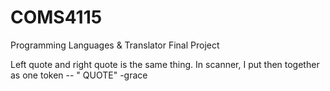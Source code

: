 # COMS4115
Programming Languages &amp; Translator Final Project

Left quote and right quote is the same thing. In scanner, I put then together as one token -- "	QUOTE" -grace 
